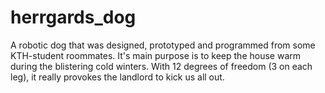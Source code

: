 # herrgards_dog
A robotic dog that was designed, prototyped and programmed from some KTH-student roommates. It's main purpose is to keep the house warm during the blistering cold winters. With 12 degrees of freedom (3 on each leg), it really provokes the landlord to kick us all out.
